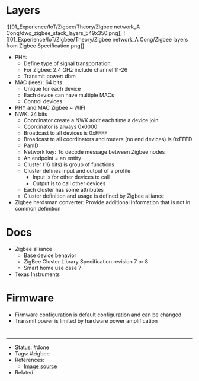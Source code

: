 # Layers
![[01_Experience/IoT/Zigbee/Theory/Zigbee network_A Cong/dwg_zigbee_stack_layers_549x350.png]]
![[01_Experience/IoT/Zigbee/Theory/Zigbee network_A Cong/Zigbee layers from Zigbee Specification.png]]
- PHY:
	- Define type of signal transportation:
	- For Zigbee: 2.4 GHz include channel 11-26
	- Transmit power: dbm
- MAC (ieee): 64 bits
	- Unique for each device
	- Each device can have multiple MACs
	- Control devices
- PHY and MAC Zigbee ~ WIFI
- NWK: 24 bits
	- Coordinator create a NWK addr each time a device join
	- Coordinator is always 0x0000
	- Broadcast to all devices is 0xFFFF
	- Broadcast to all coordinators and routers (no end devices) is 0xFFFD
	- PanID
	- Network key: To decode message between Zigbee nodes
	- An endpoint = an entity
	- Cluster (16 bits) is group of functions
	- Cluster defines input and output of a profile
		- Input is for other devices to call
		- Output is to call other devices
	- Each cluster has some attributes
	- Cluster definition and usage is defined by Zigbee alliance
- Zigbee herdsman converter: Provide additional information that is not in common definition

# Docs
- Zigbee alliance
	- Base device behavior
	- ZigBee Cluster Library Specification revision 7 or 8
	- Smart home use case ?
- Texas Instruments

# Firmware
- Firmware configuration is default configuration and can be changed
- Transmit power is limited by hardware power amplification

#
---
- Status: #done
- Tags: #zigbee
- References:
	- [Image source](https://www.digi.com/resources/documentation/Digidocs/90002002/Content/Reference/r_zb_stack.htm?TocPath=zigbee%20networks%7C_____3)
- Related:
